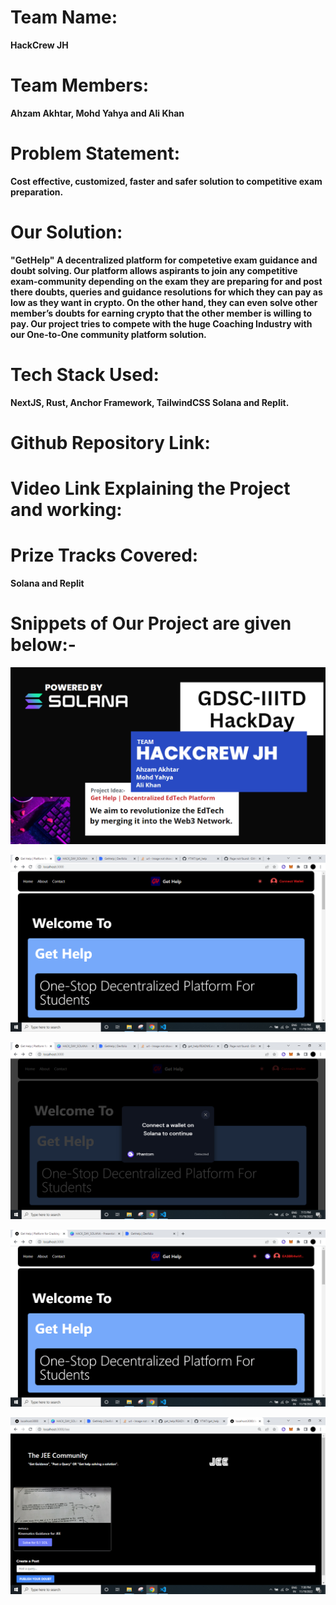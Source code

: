 # Team Name: 
**HackCrew JH**
# Team Members: 
**Ahzam Akhtar, Mohd Yahya and Ali Khan**
# Problem Statement: 
**Cost effective, customized, faster and safer solution to competitive exam preparation.**
# Our Solution: 
**"GetHelp" A decentralized platform for competetive exam guidance and doubt solving. Our platform allows aspirants to join any competitive exam-community depending on the exam they are preparing for and post there doubts, queries and guidance resolutions for which they can pay as low as they want in crypto.
On the other hand, they can even solve other member’s doubts for earning crypto that the other member is willing to pay. Our project tries to compete with the huge Coaching Industry with our One-to-One community platform solution.**
# Tech Stack Used: 
**NextJS, Rust, Anchor Framework, TailwindCSS Solana and Replit.**
# Github Repository Link:
# Video Link Explaining the Project and working: 
# Prize Tracks Covered: 
**Solana and Replit**

# Snippets of Our Project are given below:-
![My Image](FRONT-END/project_images/image1.png)

![My Image](FRONT-END/project_images/wallet.png)

![My Image](FRONT-END/project_images/middle.png)

![My Image](FRONT-END/project_images/image.png)

![My Image](FRONT-END/project_images/finalpost.png)

